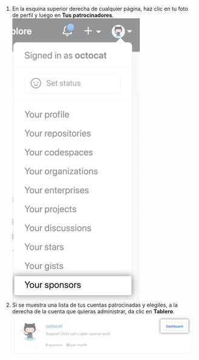1. En la esquina superior derecha de cualquier página, haz clic en tu foto de perfil y luego en **Tus patrocinadores**. ![Botón de {% data variables.product.prodname_sponsors %}](/assets/images/help/sponsors/access-github-sponsors-dashboard.png)
2. Si se muestra una lista de tus cuentas patrocinadas y elegiles, a la derecha de la cuenta que quieras administrar, da clic en **Tablero**. ![Botón de tablero para patrocinadores del desarrollador](/assets/images/help/sponsors/dev-sponsors-dashboard-button.png)
